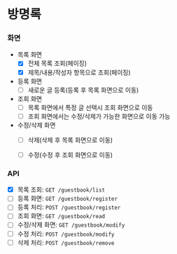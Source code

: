 # 방명록

### 화면
* 목록 화면
  * [x] 전체 목록 조회(페이징)
  * [x] 제목/내용/작성자 항목으로 조회(페이징)
* 등록 화면
  * [ ] 새로운 글 등록(등록 후 목록 화면으로 이동)
* 조회 화면
  * [ ] 목록 화면에서 특정 글 선택시 조회 화면으로 이동
  * [ ] 조회 화면에서는 수정/삭제가 가능한 화면으로 이동 가능
* 수정/삭제 화면
  * [ ] 삭제(삭제 후 목록 화면으로 이동)
  * [ ] 수정(수정 후 조회 화면으로 이동)



### API
* [x] 목록 조회: `GET /guestbook/list`
* [ ] 등록 화면: `GET /guestbook/register`
* [ ] 등록 처리: `POST /guestbook/register`
* [ ] 조회 화면: `GET /guestbook/read`
* [ ] 수정/삭제 화면: `GET /guestbook/modify`<br>
* [ ] 수정 처리: `POST /guestbook/modify`<br>
* [ ] 삭제 처리: `POST /guestbook/remove`